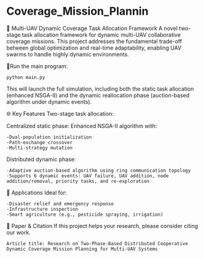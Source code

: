 # Coverage_Mission_Plannin

🚁 Multi-UAV Dynamic Coverage Task Allocation Framework
A novel two-stage task allocation framework for dynamic multi-UAV collaborative coverage missions. This project addresses the fundamental trade-off between global optimization and real-time adaptability, enabling UAV swarms to handle highly dynamic environments.

🚀Run the main program:

    python main.py
    
This will launch the full simulation, including both the static task allocation (enhanced NSGA-II) and the dynamic reallocation phase (auction-based algorithm under dynamic events).

🌐 Key Features
Two-stage task allocation:

Centralized static phase: Enhanced NSGA-II algorithm with:

    ·Dual-population initialization
    ·Path-exchange crossover
    ·Multi-strategy mutation


Distributed dynamic phase:

    ·Adaptive auction-based algorithm using ring communication topology
    ·Supports 6 dynamic events: UAV failure, UAV addition, node addition/removal, priority tasks, and re-exploration

🔧 Applications
Ideal for:

    ·Disaster relief and emergency response
    ·Infrastructure inspection
    ·Smart agriculture (e.g., pesticide spraying, irrigation)

📎 Paper & Citation
If this project helps your research, please consider citing our work. 

    Article title: Research on Two-Phase-Based Distributed Cooperative Dynamic Coverage Mission Planning for Multi-UAV Systems
